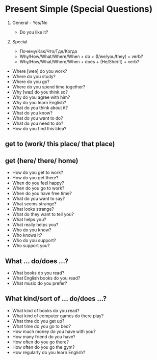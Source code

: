 # Present Simple (Special Questions)

1. General - Yes/No
    * Do you like it?

2. Special
    * Почему/Как/Что/Где/Когда
    * Why/How/What/Where/When + do + (I/we/you/they) + verb?
    * Why/How/What/Where/When + does + (He/She/It) + verb?

* Where [weə] do you work?
* Where do you study?
* Where do you go?
* Where do you spend time together?
* Why [waɪ] do you think so?
* Why do you agree with him?
* Why do you learn English?
* What do you think about it?
* What do you know?
* What do you want to do?
* What do you need to do?
* How do you find this Idea?

## get to (work/ this place/ that place)

## get (here/ there/ home)

* How do you get to work?
* How do you get there?
* When do you feel happy?
* When do you go to work?
* When do you have free time?
* What do you want to say?
* What seems strange?
* What looks strange?
* What do they want to tell you?
* What helps you?
* What really helps you?
* Who do you know?
* Who knows it?
* Who do you support?
* Who support you?

## What ... do/does ...?

* What books do you read?
* What English books do you read?
* What music do you prefer?

## What kind/sort of ... do/does ...?

* What kind of books do you read?
* What kind of computer games do there play?
* What time do you get up?
* What time do you go to bed?
* How much money do you have with you?
* How many friend do you have?
* How often do you go there?
* How often do you go the gym?
* How regularly do you learn English?
